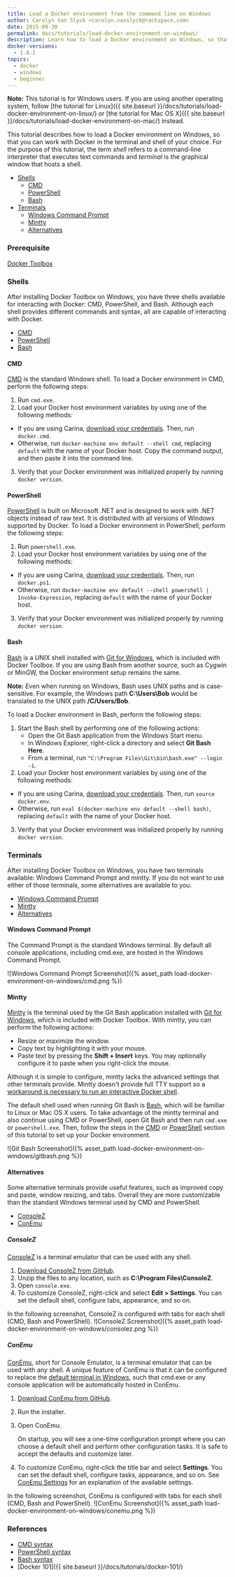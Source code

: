 ```yaml
---
title: Load a Docker environment from the command line on Windows
author: Carolyn Van Slyck <carolyn.vanslyck@rackspace.com>
date: 2015-09-30
permalink: docs/tutorials/load-docker-environment-on-windows/
description: Learn how to load a Docker environment on Windows, so that you can work with Docker in the terminal and shell of your choice
docker-versions:
  - 1.8.2
topics:
  - docker
  - windows
  - beginner
---
```


**Note:** This tutorial is for Windows users. If you are using another operating system, follow
[the tutorial for Linux]({{ site.baseurl }}/docs/tutorials/load-docker-environment-on-linux/) or
[the tutorial for Mac OS X]({{ site.baseurl }}/docs/tutorials/load-docker-environment-on-mac/) instead.

This tutorial describes how to load a Docker environment on Windows, so that you can work
with Docker in the terminal and shell of your choice. For the purpose of this
tutorial, the term _shell_ refers to a command-line interpreter that executes
text commands and _terminal_ is the graphical window that hosts a shell.

* [Shells](#shells)
  * [CMD](#cmd)
  * [PowerShell](#powershell)
  * [Bash](#bash)
* [Terminals](#terminals)
  * [Windows Command Prompt](#cmd-prompt)
  * [Mintty](#mintty)
  * [Alternatives](#alternatives)

### <a name="prerequisites"></a> Prerequisite

[Docker Toolbox](https://www.docker.com/toolbox)

### <a name="shells"></a> Shells
After installing Docker Toolbox on Windows, you have three shells available for
interacting with Docker: CMD, PowerShell, and Bash. Although each shell provides
different commands and syntax, all are capable of interacting with Docker.

* [CMD](#cmd)
* [PowerShell](#powershell)
* [Bash](#bash)

#### <a name="cmd"></a> CMD
[CMD][cmd-doc] is the standard Windows shell. To load a Docker environment in
CMD, perform the following steps:

1. Run `cmd.exe`.
2. Load your Docker host environment variables by using one of the following methods:
  * If you are using Carina, [download your credentials][get-cluster-creds].
    Then, run `docker.cmd`.
  * Otherwise, run `docker-machine env default --shell cmd`, replacing `default`
    with the name of your Docker host. Copy the command output, and then paste it into the command line.
3. Verify that your Docker environment was initialized properly by running `docker version`.

[cmd-doc]: http://ss64.com/nt/syntax.html
[get-cluster-creds]: {{site.baseurl}}/docs/references/carina-credentials/

#### <a name="powershell"></a> PowerShell
[PowerShell][powershell-doc] is built on Microsoft .NET and is designed to
work with .NET objects instead of raw text. It is distributed with all versions of
Windows supported by Docker. To load a Docker environment in PowerShell, perform the following steps:

1. Run `powershell.exe`.
2. Load your Docker host environment variables by using one of the following methods:
  * If you are using Carina, [download your credentials][get-cluster-creds].
    Then, run `docker.ps1`.
  * Otherwise, run `docker-machine env default --shell powershell | Invoke-Expression`,
    replacing `default` with the name of your Docker host.
3. Verify that your Docker environment was initialized properly by running `docker version`.

[powershell-doc]: https://technet.microsoft.com/en-us/library/ms714469.aspx

#### <a name="bash"></a> Bash
[Bash][bash-doc] is a UNIX shell installed with [Git for Windows][git-for-windows],
which is included with Docker Toolbox. If you are using Bash from another source, such as Cygwin or MinGW,
the Docker environment setup remains the same.

**Note:** Even when running on Windows, Bash uses UNIX paths and is case-sensitive. For example,
the Windows path **C:\Users\Bob** would be translated to the UNIX path **/C/Users/Bob**.

To load a Docker environment in Bash, perform the following steps:

1. Start the Bash shell by performing one of the following actions:
    * Open the Git Bash application from the Windows Start menu.
    * In Windows Explorer, right-click a directory and select **Git Bash Here**.
    * From a terminal, run `"C:\Program Files\Git\bin\bash.exe" --login -i`.
2. Load your Docker host environment variables by using one of the following methods:
  * If you are using Carina, [download your credentials][get-cluster-creds].
    Then, run `source docker.env`.
  * Otherwise, run `eval $(docker-machine env default --shell bash)`,
    replacing `default` with the name of your Docker host.
3. Verify that your Docker environment was initialized properly by running `docker version`.

[git-for-windows]: https://git-for-windows.github.io
[bash-doc]: http://www.gnu.org/software/bash/manual/bash.html

### <a name="terminals"></a> Terminals
After installing Docker Toolbox on Windows, you have two terminals available:
Windows Command Prompt and mintty. If you do not want to use either of those terminals,
some alternatives are available to you.

* [Windows Command Prompt](#cmd-prompt)
* [Mintty](#mintty)
* [Alternatives](#alternatives)

#### <a name="cmd-prompt"></a> Windows Command Prompt
The Command Prompt is the standard Windows terminal. By default all console applications, including cmd.exe,
are hosted in the Windows Command Prompt.

![Windows Command Prompt Screenshot]({% asset_path load-docker-environment-on-windows/cmd.png %})

#### <a name="mintty"></a> Mintty
[Mintty][mintty] is the terminal used by the Git Bash application installed with [Git for Windows][git-for-windows],
which is included with Docker Toolbox. With mintty, you can perform the following actions:

* Resize or maximize the window.
* Copy text by highlighting it with your mouse.
* Paste text by pressing the **Shift + Insert** keys. You may optionally
  configure it to paste when you right-click the mouse.

Although it is simple to configure, mintty lacks the advanced settings that other
terminals provide. Mintty doesn't provide full TTY support so a
[workaround is necessary to run an interactive Docker shell][troubleshooting-tty].

The default shell used when running Git Bash is [Bash](#bash), which will be familiar
to Linux or Mac OS X users. To take advantage of the mintty terminal and also continue using CMD or PowerShell,
open Git Bash and then run `cmd.exe` or `powershell.exe`. Then, follow the steps
in the [CMD](#cmd) or [PowerShell](#powershell) section of this tutorial to set up your Docker environment.

![Git Bash Screenshot]({% asset_path load-docker-environment-on-windows/gitbash.png %})

[mintty]: https://mintty.github.io
[troubleshooting-tty]: {{site.baseurl}}/docs/references/troubleshooting-cannot-enable-tty-mode-on-windows/#ssh

#### <a name="alternatives"></a>Alternatives
Some alternative terminals provide useful features, such as improved copy and paste,
window resizing, and tabs. Overall they are more customizable than the standard
Windows terminal used by CMD and PowerShell.

* [ConsoleZ][consolez]
* [ConEmu][conemu]

##### <a name="consolez"></a> ConsoleZ
[ConsoleZ][consolez] is a terminal emulator that can be used with any shell.

1. [Download ConsoleZ from GitHub][consolez-downloads].
2. Unzip the files to any location, such as **C:\Program Files\ConsoleZ**.
3. Open `console.exe`.
4. To customize ConsoleZ, right-click and select **Edit > Settings**. You can
    set the default shell, configure tabs, appearance, and so on.

In the following screenshot, ConsoleZ is configured with tabs for each shell (CMD, Bash and PowerShell).
![ConsoleZ Screenshot]({% asset_path load-docker-environment-on-windows/consolez.png %})

[consolez]: https://github.com/cbucher/console/wiki
[consolez-downloads]: https://github.com/cbucher/console/wiki/Downloads

##### <a name="conemu"></a> ConEmu
[ConEmu][conemu], short for Console Emulator, is a terminal emulator that can be used with any shell.
A unique feature of ConEmu is that it can be configured to replace the [default terminal
in Windows][conemu-default-terminal], such that cmd.exe or any console application will
be automatically hosted in ConEmu.

1. [Download ConEmu from GitHub][conemu-releases].
2. Run the installer.
3. Open ConEmu.

    On startup, you will see a one-time configuration prompt where you can choose a default shell
    and perform other configuration tasks. It is safe to accept the defaults and customize later.
5. To customize ConEmu, right-click the title bar and select **Settings**. You
    can set the default shell, configure tasks, appearance, and so on.
    See [ConEmu Settings][conemu-settings] for an explanation of the available settings.

In the following screenshot, ConEmu is configured with tabs for each shell (CMD, Bash and PowerShell).
![ConEmu Screenshot]({% asset_path load-docker-environment-on-windows/conemu.png %})

[conemu]: https://conemu.github.io/
[conemu-releases]: https://github.com/Maximus5/ConEmu/releases
[conemu-settings]: https://conemu.github.io/en/Settings.html
[conemu-default-terminal]: https://conemu.github.io/en/DefaultTerminal.html

### <a name="references"></a> References
* [CMD syntax][cmd-doc]
* [PowerShell syntax](http://ss64.com/ps/syntax.html)
* [Bash syntax](http://ss64.com/bash/syntax.html)
* [Docker 101]({{ site.baseurl }}/docs/tutorials/docker-101/)
